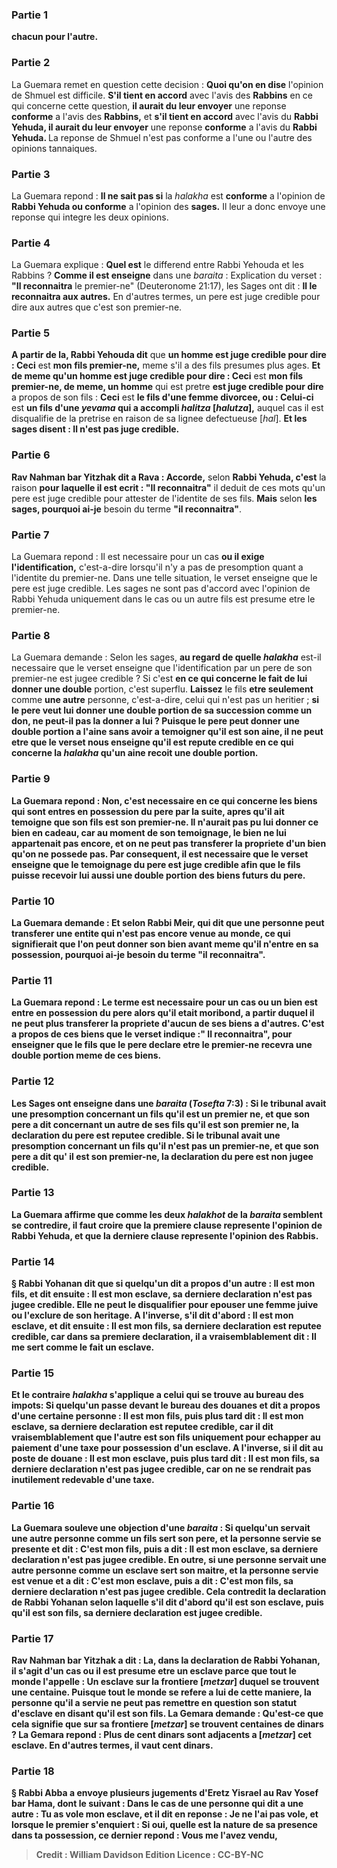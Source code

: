 
### Partie 1
<b>chacun pour l'autre.</b>

### Partie 2
La Guemara remet en question cette decision : <b>Quoi qu'on en dise</b> l'opinion de Shmuel est difficile. <b>S'il tient en accord</b> avec l'avis des <b>Rabbins</b> en ce qui concerne cette question, <b>il aurait du leur envoyer</b> une reponse <b>conforme</b> a l'avis des <b>Rabbins,</b> et <b>s'il tient en accord</b> avec l'avis du <b>Rabbi Yehuda, il aurait du leur envoyer</b> une reponse <b>conforme</b> a l'avis du <b>Rabbi Yehuda. </b> La reponse de Shmuel n'est pas conforme a l'une ou l'autre des opinions tannaiques.

### Partie 3
La Guemara repond : <b>Il ne sait pas si</b> la <i>halakha</i> est <b>conforme</b> a l'opinion de <b>Rabbi Yehuda ou conforme</b> a l'opinion des <b>sages.</b> Il leur a donc envoye une reponse qui integre les deux opinions.

### Partie 4
La Guemara explique : <b>Quel est</b> le differend entre Rabbi Yehouda et les Rabbins ? <b>Comme il est enseigne</b> dans une <i>baraita</i> : Explication du verset : <b>"Il reconnaitra</b> le premier-ne" (Deuteronome 21:17), les Sages ont dit : <b>Il le reconnaitra aux autres.</b> En d'autres termes, un pere est juge credible pour dire aux autres que c'est son premier-ne.

### Partie 5
<b>A partir de la, Rabbi Yehouda dit</b> que <b>un homme est juge credible pour dire : Ceci</b> est <b>mon fils premier-ne,</b> meme s'il a des fils presumes plus ages. <b>Et de meme qu'un homme est juge credible pour dire : Ceci</b> est <b>mon fils premier-ne, de meme, un homme</b> qui est pretre <b>est juge credible pour dire</b> a propos de son fils : <b>Ceci</b> est <b>le fils d'une femme divorcee, ou : Celui-ci</b> est <b>un fils d'une <i>yevama</i> qui a accompli <i>halitza</i> [<i>halutza</i>],</b> auquel cas il est disqualifie de la pretrise en raison de sa lignee defectueuse [<i>hal</i>]. <b>Et les sages disent : Il n'est pas juge credible.</b>

### Partie 6
<b>Rav Nahman bar Yitzhak dit a Rava : Accorde,</b> selon <b>Rabbi Yehuda, c'est</b> la raison <b>pour laquelle il est ecrit : "Il reconnaitra"</b> il deduit de ces mots qu'un pere est juge credible pour attester de l'identite de ses fils. <b>Mais</b> selon <b>les sages, pourquoi ai-je</b> besoin du terme <b>"il reconnaitra"</b>.

### Partie 7
La Guemara repond : Il est necessaire pour un cas <b>ou il exige l'identification,</b> c'est-a-dire lorsqu'il n'y a pas de presomption quant a l'identite du premier-ne. Dans une telle situation, le verset enseigne que le pere est juge credible. Les sages ne sont pas d'accord avec l'opinion de Rabbi Yehuda uniquement dans le cas ou un autre fils est presume etre le premier-ne.

### Partie 8
La Guemara demande : Selon les sages, <b>au regard de quelle <i>halakha</i></b> est-il necessaire que le verset enseigne que l'identification par un pere de son premier-ne est jugee credible ? Si c'est <b>en ce qui concerne le fait de lui donner une double</b> portion, c'est superflu. <b>Laissez</b> le fils <b>etre seulement</b> comme <b>une autre</b> personne, c'est-a-dire, celui qui n'est pas un heritier ; <b>si le pere <b>veut lui donner</b> une double portion de sa succession <b>comme un don, ne peut-il pas la donner</b> a <b>lui ?</b> Puisque le pere peut donner une double portion a l'aine sans avoir a temoigner qu'il est son aine, il ne peut etre que le verset nous enseigne qu'il est repute credible en ce qui concerne la <i>halakha</i> qu'un aine recoit une double portion.

### Partie 9
La Guemara repond : <b>Non,</b> c'est <b>necessaire en ce qui concerne les biens qui sont entres</b> en possession du pere <b>par la suite,</b> apres qu'il ait temoigne que son fils est son premier-ne. Il n'aurait pas pu lui donner ce bien en cadeau, car au moment de son temoignage, le bien ne lui appartenait pas encore, et on ne peut pas transferer la propriete d'un bien qu'on ne possede pas. Par consequent, il est necessaire que le verset enseigne que le temoignage du pere est juge credible afin que le fils puisse recevoir lui aussi une double portion des biens futurs du pere.

### Partie 10
La Guemara demande : <b>Et selon Rabbi Meir, qui dit</b> que <b>une personne peut transferer une entite qui n'est pas</b> encore <b>venue au monde,</b> ce qui signifierait que l'on peut donner son bien avant meme qu'il n'entre en sa possession, <b>pourquoi ai-je</b> besoin du terme <b>"il reconnaitra"</b>.

### Partie 11
La Guemara repond : Le terme est necessaire pour un cas <b>ou un bien est entre</b> en possession du pere <b>alors qu'il etait moribond,</b> a partir duquel il ne peut plus transferer la propriete d'aucun de ses biens a d'autres. C'est a propos de ces biens que le verset indique :" Il reconnaitra", pour enseigner que le fils que le pere declare etre le premier-ne recevra une double portion meme de ces biens.

### Partie 12
<b>Les Sages ont enseigne</b> dans une <i>baraita</i> (<i>Tosefta</i> 7:3) : Si le tribunal <b>avait une presomption concernant</b> un fils <b>qu'il est un premier ne, et que son pere a dit concernant un autre</b> de ses fils <b>qu'il est</b> son <b>premier ne,</b> la declaration du pere est <b>reputee credible. </b> Si le tribunal <b>avait une presomption concernant</b> un fils <b>qu'il n'est pas un premier-ne, et que son pere a dit</b> qu' <b>il est</b> son <b>premier-ne,</b> la declaration du pere est <b>non jugee credible.</b>

### Partie 13
La Guemara affirme que comme les deux <i>halakhot</i> de la <i>baraita</i> semblent se contredire, il faut croire que <b>la premiere clause</b> represente l'opinion de <b>Rabbi Yehuda, et que la derniere clause</b> represente l'opinion des <b>Rabbis.</b>

### Partie 14
§ <b>Rabbi Yohanan dit</b> que si quelqu'un <b>dit</b> a propos d'un autre : <b>Il est mon fils, et dit ensuite : Il est mon esclave,</b> sa derniere declaration n'est <b>pas jugee credible.</b> Elle ne peut le disqualifier pour epouser une femme juive ou l'exclure de son heritage. A l'inverse, s'il dit d'abord : <b>Il est mon esclave, et dit ensuite : Il est mon fils,</b> sa derniere declaration est <b>reputee credible, car</b> dans sa premiere declaration, il a vraisemblablement <b>dit : Il me sert comme le fait un esclave</b>.

### Partie 15
<b>Et le contraire</b> <i>halakha</i> s'applique <b>a</b> celui qui se trouve <b>au bureau des impots:</b> Si quelqu'un <b>passe devant le bureau des douanes et dit</b> a propos d'une certaine personne : <b>Il est mon fils, puis</b> plus tard <b>dit : Il est mon esclave,</b> sa derniere declaration est <b>reputee credible,</b> car il dit vraisemblablement que l'autre est son fils uniquement pour echapper au paiement d'une taxe pour possession d'un esclave. A l'inverse, si <b>il dit</b> au poste de douane : <b>Il est mon esclave, puis</b> plus tard <b>dit : Il est mon fils,</b> sa derniere declaration n'est <b>pas jugee credible,</b> car on ne se rendrait pas inutilement redevable d'une taxe.

### Partie 16
La Guemara <b>souleve une objection</b> d'une <i>baraita</i> : Si quelqu'un <b>servait</b> une autre personne <b>comme un fils</b> sert son pere, <b>et</b> la personne servie <b>se presente et dit : C'est mon fils, puis a dit : Il est mon esclave,</b> sa derniere declaration n'est <b>pas jugee credible.</b> En outre, si une personne <b>servait</b> une autre personne <b>comme un esclave</b> sert son maitre, <b>et</b> la personne servie <b>est venue et a dit : C'est mon esclave, puis a dit : C'est mon fils,</b> sa derniere declaration n'est <b>pas jugee credible.</b> Cela contredit la declaration de Rabbi Yohanan selon laquelle s'il dit d'abord qu'il est son esclave, puis qu'il est son fils, sa derniere declaration est jugee credible.

### Partie 17
<b>Rav Nahman bar Yitzhak a dit : La,</b> dans la declaration de Rabbi Yohanan, il s'agit d'un cas ou il est presume etre un esclave <b>parce que</b> tout le monde <b>l'appelle : Un esclave</b> sur la <b>frontiere [<i>metzar</i>]</b> duquel se trouvent <b>une centaine.</b> Puisque tout le monde se refere a lui de cette maniere, la personne qu'il a servie ne peut pas remettre en question son statut d'esclave en disant qu'il est son fils. La Gemara demande : <b>Qu'est-ce que cela signifie que sur sa <b>frontiere [<i>metzar</i>]</b> se trouvent <b>centaines de dinars ?</b> La Gemara repond : <b>Plus de cent dinars sont adjacents a [<i>metzar</i>]</b> cet <b>esclave.</b> En d'autres termes, il vaut cent dinars.

### Partie 18
§ <b>Rabbi Abba a envoye</b> plusieurs jugements d'Eretz Yisrael <b>au Rav Yosef bar Hama,</b> dont le suivant : Dans le cas de <b>une personne qui dit a une autre : Tu as vole mon esclave, et il dit</b> en reponse : <b>Je ne l'ai pas vole</b>, et lorsque le premier s'enquiert : Si oui, <b>quelle est la nature de sa</b> presence <b>dans ta</b> possession, ce dernier repond : <b>Vous me l'avez vendu,</b>

>Credit : William Davidson Edition
>Licence : CC-BY-NC